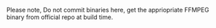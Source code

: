 ﻿Please note, Do not commit binaries here, get the appriopriate FFMPEG binary from official repo at build time.
